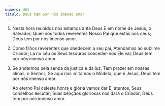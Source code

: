 ```yaml
---
numero: 465
titulo: Deus tem por nós imenso amor
---
```

1. Nesta hora reunidos nós estamos ante Deus
   E em nome de Jesus, o Salvador;
   Quer-nos todos reverentes
   Nosso Pai que estás nos céus;
   Deus tem por nós imenso amor.

2. Como filhos reverentes que obedecem a seu pai,
   Atendamos ao sublime Criador;
   Lá no céu os Seus tesouros conceder-nos Ele vai;
   Deus tem por nós imenso amor.

3. Se andarmos pela senda da justiça e da luz,
   Tem prazer em nossas almas, o Senhor;
   Se aqui nós imitamos o Modelo, que é Jesus,
   Deus tem por nós imenso amor.

   Ao eterno Pai celeste honra e glória vamos dar
   E, atentos, Seus conselhos escutar;
   Suas bênçãos gloriosas nos dará o Criador;
   Deus tem por nós imenso amor.
